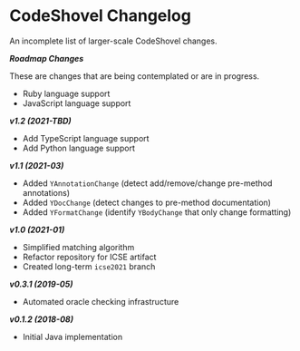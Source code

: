 # CodeShovel Changelog

An incomplete list of larger-scale CodeShovel changes.

***Roadmap Changes***

These are changes that are being contemplated or are in progress.

* Ruby language support
* JavaScript language support

***v1.2 (2021-TBD)***

* Add TypeScript language support
* Add Python language support

***v1.1 (2021-03)***

* Added `YAnnotationChange` (detect add/remove/change pre-method annotations)
* Added `YDocChange` (detect changes to pre-method documentation)
* Added `YFormatChange` (identify `YBodyChange` that only change formatting)

***v1.0 (2021-01)***

* Simplified matching algorithm
* Refactor repository for ICSE artifact
* Created long-term `icse2021` branch

***v0.3.1 (2019-05)***

* Automated oracle checking infrastructure

***v0.1.2 (2018-08)***

* Initial Java implementation